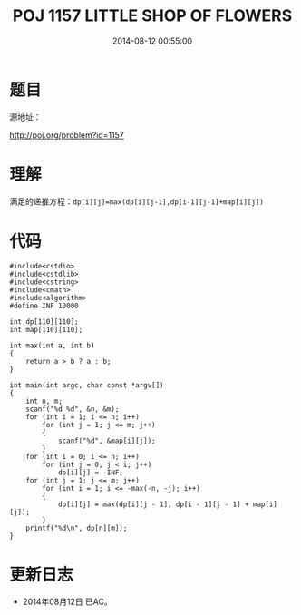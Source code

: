 ﻿---
title: POJ 1157 LITTLE SHOP OF FLOWERS
date: 2014-08-12 00:55:00
tags: [ACM, POJ, C, DP]
categories: Exercise
toc: true
---
# 题目
源地址：

http://poj.org/problem?id=1157

# 理解
满足的递推方程：`dp[i][j]=max(dp[i][j-1],dp[i-1][j-1]+map[i][j])`

<!-- more -->

# 代码

```
#include<cstdio>
#include<cstdlib>
#include<cstring>
#include<cmath>
#include<algorithm>
#define INF 10000

int dp[110][110];
int map[110][110];

int max(int a, int b)
{
    return a > b ? a : b;
}

int main(int argc, char const *argv[])
{
    int n, m;
    scanf("%d %d", &n, &m);
    for (int i = 1; i <= n; i++)
        for (int j = 1; j <= m; j++)
        {
            scanf("%d", &map[i][j]);
        }
    for (int i = 0; i <= n; i++)
        for (int j = 0; j < i; j++)
            dp[i][j] = -INF;
    for (int j = 1; j <= m; j++)
        for (int i = 1; i <= -max(-n, -j); i++)
        {
            dp[i][j] = max(dp[i][j - 1], dp[i - 1][j - 1] + map[i][j]);
        }
    printf("%d\n", dp[n][m]);
}

```

# 更新日志
- 2014年08月12日 已AC。